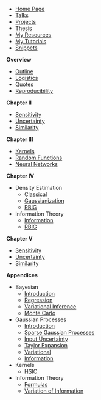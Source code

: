 <!-- SideBar -->

* [Home Page](README.md)
* [Talks](talks/README.md)
* [Projects](projects/README.md)
* [Thesis](thesis/README.md)
* [My Resources](resources/README.md)
* [My Tutorials](tutorials/README.md)
* [Snippets](snippets/README.md)


**Overview**
* [Outline](thesis/README.md)
* [Logistics](thesis/logistics.md)
* [Quotes](thesis/quotes.md)
* [Reproducibility](thesis/reproducibility.md)

**Chapter II**
* [Sensitivity](thesis/chapters/2_key_ideas/3_sensitivity.md)
* [Uncertainty](thesis/chapters/2_key_ideas/1_uncertainty.md)
* [Similarity](thesis/chapters/2_key_ideas/2_similarity.md)

**Chapter III**
* [Kernels](thesis/chapters/3_data_representation/kernels.md)
* [Random Functions](thesis/chapters/3_data_representation/random_kernels.md)
* [Neural Networks](thesis/chapters/3_data_representation/neural_nets.md)

**Chapter IV**
* Density Estimation
  * [Classical](thesis/chapters/4_information/density/classical.md)
  * [Gaussianization](thesis/chapters/4_information/density/gaussianization.md)
  * [RBIG](thesis/chapters/4_information/density/rbig.md)
* Information Theory
  * [Information](thesis/chapters/4_information/information/1_information.md)
  * [RBIG](thesis/chapters/4_information/information/2_rbig.md)

**Chapter V**
* [Sensitivity](thesis/chapters/5_applications/sensitivity.md)
* [Uncertainty](thesis/chapters/5_applications/uncertainty.md)
* [Similarity](thesis/chapters/5_applications/similarity.md)

**Appendices**
* Bayesian
  * [Introduction](thesis/appendix/concepts/bayesian/intro.md)
  * [Regression](thesis/appendix/concepts/bayesian/regression.md)
  * [Variational Inference](thesis/appendix/concepts/bayesian/variational_inference.md)
  * [Monte Carlo](thesis/appendix/concepts/bayesian/monte_carlo.md)
* Gaussian Processes
  * [Introduction](thesis/appendix/gps/1_introduction.md)
  * [Sparse Gaussian Processes](thesis/appendix/gps/2_sparse_gps.md)
  * [Input Uncertainty](thesis/appendix/gps/3_input_error.md)
  * [Taylor Expansion](thesis/appendix/gps/3_taylor_expansion.md)
  * [Variational](thesis/appendix/gps/4_variational.md)
  * [Information](thesis/appendix/gps/gps_and_it.md)
* Kernels
   * [HSIC](thesis/appendix/kernels/hsic.md)
* Information Theory
  * [Formulas](thesis/appendix/information/it_formulas.md)
  * [Variation of Information](thesis/appendix/information/variation.md)